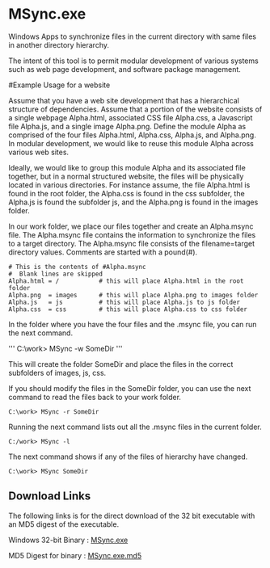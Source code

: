 # MSync.exe
Windows Apps to synchronize files in the current directory with same files in
another directory hierarchy.

The intent of this tool is to permit modular development of various systems
such as web page development, and software package management.

#Example Usage for a website

Assume that you have a web site development that has a hierarchical structure
of dependencies.  Assume that a portion of the website consists of a single
webpage Alpha.html, associated CSS file Alpha.css, a Javascript file Alpha.js,
and a single image  Alpha.png.  Define the module Alpha as comprised of the
four files Alpha.html, Alpha.css, Alpha.js, and Alpha.png.  In modular 
development, we would like to reuse this module Alpha across various web sites.

Ideally, we would like to group this module Alpha and its associated file 
together, but in a normal structured website, the files will be physically located
in various directories.  For instance assume, the file Alpha.html is found in 
the root folder, the Alpha.css is found in the css subfolder, the Alpha.js is 
found the subfolder js, and the Alpha.png is found in the images folder.

In our work folder, we place our files together and create an Alpha.msync file.
The Alpha.msync file contains the information to synchronize the files to a 
target directory.  The Alpha.msync file consists of the filename=target directory
values.  Comments are started with a pound(#).

```
# This is the contents of #Alpha.msync
#  Blank lines are skipped
Alpha.html = /           # this will place Alpha.html in the root folder
Alpha.png  = images      # this will place Alpha.png to images folder
Alpha.js   = js          # this will place Alpha.js to js folder
Alpha.css  = css         # this will place Alpha.css to css folder
```

In the folder where you have the four files and the .msync file, you can 
run the next command.  

'''
C:\work> MSync -w SomeDir 
'''

This will create the folder SomeDir and place the files in the correct 
subfolders of images, js, css.

If you should modify the files in the SomeDir folder, you can use the next 
command to read the files back to your work folder.

```
C:\work> MSync -r SomeDir
```

Running the next command lists out all the .msync files in the current folder.

```
C:/work> MSync -l
```

The next command shows if any of the files of hierarchy have changed.

```
C:\work> MSync SomeDir
```


## Download Links 

The following links is for the direct download of the 32 bit executable with
an MD5 digest of the executable.

Windows 32-bit Binary : [MSync.exe](bin/MSync.exe)

MD5 Digest for binary : [MSync.exe.md5](bin/MSync.exe.md5)


